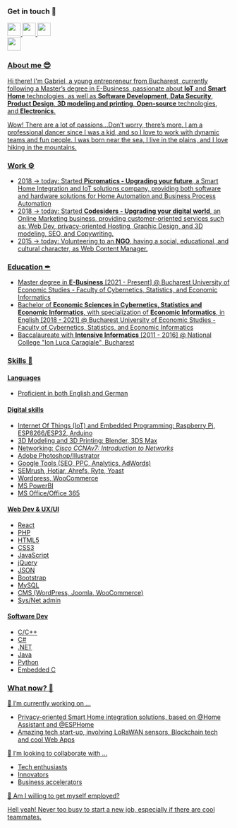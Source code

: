 ### Get in touch 👋

<a target="_blank" href="mailto:gabriel.eugen.pintea@gmail.com?subject=GH%20Contact">
  <img src="https://upload.wikimedia.org/wikipedia/commons/0/0b/Logo_Gmail_%282015-2020%29.svg" width="auto" height="30px">
<a target="_blank" href="https://www.linkedin.com/in/gabriel-eugen-pintea/">
  <img src="https://upload.wikimedia.org/wikipedia/commons/c/ca/LinkedIn_logo_initials.png" width="auto" height="30px">
<a target="_blank" href="https://www.facebook.com/pintea.gabriel/">
  <img src="https://upload.wikimedia.org/wikipedia/commons/f/fb/Facebook_icon_2013.svg" width="auto" height="30px">
  <br>
<a target="_blank" href="https://picromatics.com">
  <img src="https://configurator.picromatics.com/assets/img/logo.png" width="auto" height="30px">
  
  
### About me 😎

Hi there! I'm Gabriel, a young entrepreneur from Bucharest, currently following a Master’s degree in E-Business, passionate about **IoT** and **Smart Home** technologies, as well as **Software Development**, **Data Security**, **Product Design**, **3D modeling and printing**, **Open-source** technologies, and **Electronics**. 

Wow! There are a lot of passions...Don’t worry, there’s more. I am a professional dancer since I was a kid, and so I love to work with dynamic teams and fun people. I was born near the sea, I live in the plains, and I love hiking in the mountains.
  
### Work ⚙
  
- 2018 -> today: Started **Picromatics - Upgrading your future**, a Smart Home Integration and IoT solutions company, providing both software and hardware solutions for Home Automation and Business Process Automation
- 2018 -> today: Started **Codesiders - Upgrading your digital world**, an Online Marketing business, providing customer-oriented services such as: Web Dev, privacy-oriented Hosting, Graphic Design, and 3D modeling, SEO, and Copywriting.
- 2015 -> today: Volunteering to an **NGO**, having a social, educational, and cultural character, as Web Content Manager.

### Education ✒

- Master degree in **E-Business** [2021 - Present] @ Bucharest University of Economic Studies - Faculty of Cybernetics, Statistics, and Economic Informatics
- Bachelor of **Economic Sciences in Cybernetics, Statistics and Economic Informatics**, with specialization of **Economic Informatics**, in English [2018 - 2021] @ Bucharest University of Economic Studies - Faculty of Cybernetics, Statistics, and Economic Informatics
- Baccalaureate with **Intensive Informatics** [2011 - 2016] @ National College "Ion Luca Caragiale", Bucharest
  
### Skills 💪
#### Languages ####
- Proficient in both English and German
  
#### Digital skills ####
- Internet Of Things (IoT) and Embedded Programming: Raspberry Pi, ESP8266/ESP32, Arduino
- 3D Modeling and 3D Printing: Blender, 3DS Max
- Networking: *Cisco CCNAv7: Introduction to Networks*
- Adobe Photoshop/Illustrator
- Google Tools (SEO, PPC, Analytics, AdWords)
- SEMrush, Hotjar, Ahrefs, Ryte, Yoast
- Wordpress, WooCommerce
- MS PowerBI
- MS Office/Office 365

#### Web Dev & UX/UI ####
- React
- PHP
- HTML5
- CSS3
- JavaScript
- jQuery
- JSON
- Bootstrap
- MySQL
- CMS (WordPress, Joomla, WooCommerce)
- Sys/Net admin
  
#### Software Dev ####
- C/C++
- C#
- .NET
- Java
- Python
- Embedded C

### What now? 🚀 ###
🔭 I’m currently working on ...
  - Privacy-oriented Smart Home integration solutions, based on @Home Assistant and @ESPHome
  - Amazing tech start-up, involving LoRaWAN sensors, Blockchain tech and cool Web Apps

👯 I’m looking to collaborate with ...
  - Tech enthusiasts
  - Innovators
  - Business accelerators
  
🤝 Am I willing to get myself employed?
  
  Hell yeah! Never too busy to start a new job, especially if there are cool teammates.
